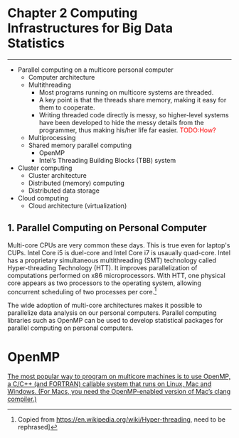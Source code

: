 # Chapter 2 Computing Infrastructures for Big Data Statistics
---

- Parallel computing on a multicore personal computer
  * Computer architecture
  * Multithreading
    + Most programs running on multicore systems are threaded.
    + A key point is that the threads share memory, making it easy for them to cooperate. 
    + Writing threaded code directly is messy, so higher-level systems have been developed to hide the messy details from the programmer, thus making his/her life far easier. <font color='red'>TODO:How?</font>
  * Multiprocessing
  * Shared memory parallel computing
    + OpenMP
    + Intel’s Threading Building Blocks (TBB) system
- Cluster computing
  * Cluster architecture
  * Distributed (memory) computing
  * Distributed data storage
- Cloud computing
  * Cloud architecture (virtualization)

## 1. Parallel Computing on Personal Computer

Multi-core CPUs are very common these days. This is true even for laptop's CUPs. Intel Core i5 is duel-core and Intel Core i7 is usaually quad-core. Intel has a proprietary simultaneous multithreading (SMT) technology called Hyper-threading Technology (HTT). It improves parallelization of computations performed on x86 microprocessors. With HTT, one physical core appears as two processors to the operating system, allowing concurrent scheduling of two processes per core.[^TODO1]

[^TODO1]: Copied from https://en.wikipedia.org/wiki/Hyper-threading, need to be rephrased] 

The wide adoption of multi-core architectures makes it possible to parallelize data analysis on our personal computers. Parallel computing libraries such as OpenMP can be used to develop statistical packages for parallel computing on personal computers. 

# OpenMP

[The most popular way to program on multicore machines is to use OpenMP, a C/C++ (and FORTRAN) callable system that runs on Linux, Mac and Windows.  (For Macs, you need the OpenMP-enabled version of Mac’s clang compiler.)](https://matloff.wordpress.com/2015/01/16/openmp-tutorial-with-r-interface/)